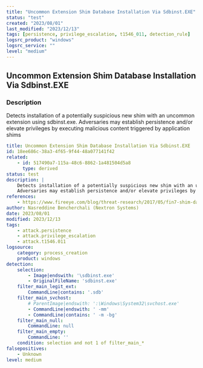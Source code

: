 ```yaml
---
title: "Uncommon Extension Shim Database Installation Via Sdbinst.EXE"
status: "test"
created: "2023/08/01"
last_modified: "2023/12/13"
tags: [persistence, privilege_escalation, t1546_011, detection_rule]
logsrc_product: "windows"
logsrc_service: ""
level: "medium"
---
```


## Uncommon Extension Shim Database Installation Via Sdbinst.EXE

### Description

Detects installation of a potentially suspicious new shim with an uncommon extension using sdbinst.exe.
Adversaries may establish persistence and/or elevate privileges by executing malicious content triggered by application shims


```yml
title: Uncommon Extension Shim Database Installation Via Sdbinst.EXE
id: 18ee686c-38a3-4f65-9f44-48a077141f42
related:
    - id: 517490a7-115a-48c6-8862-1a481504d5a8
      type: derived
status: test
description: |
    Detects installation of a potentially suspicious new shim with an uncommon extension using sdbinst.exe.
    Adversaries may establish persistence and/or elevate privileges by executing malicious content triggered by application shims
references:
    - https://www.fireeye.com/blog/threat-research/2017/05/fin7-shim-databases-persistence.html
author: Nasreddine Bencherchali (Nextron Systems)
date: 2023/08/01
modified: 2023/12/13
tags:
    - attack.persistence
    - attack.privilege_escalation
    - attack.t1546.011
logsource:
    category: process_creation
    product: windows
detection:
    selection:
        - Image|endswith: '\sdbinst.exe'
        - OriginalFileName: 'sdbinst.exe'
    filter_main_legit_ext:
        CommandLine|contains: '.sdb'
    filter_main_svchost:
        # ParentImage|endswith: ':\Windows\System32\svchost.exe'
        - CommandLine|endswith: ' -mm'
        - CommandLine|contains: ' -m -bg'
    filter_main_null:
        CommandLine: null
    filter_main_empty:
        CommandLine: ''
    condition: selection and not 1 of filter_main_*
falsepositives:
    - Unknown
level: medium

```
